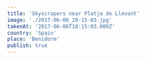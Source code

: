 ```yaml
---
title: 'Skyscrapers near Platja de Llevant'
image: './2017-06-06_20-15-03.jpg'
takenAt: '2017-06-06T18:15:03.000Z'
country: 'Spain'
place: 'Benidorm'
publish: true
---
```

